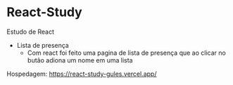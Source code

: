 # React-Study

Estudo de React

* Lista de presença
  - Com react foi feito uma pagina de lista de presença que ao clicar no butão adiona um nome em uma lista
  
 Hospedagem: https://react-study-gules.vercel.app/
